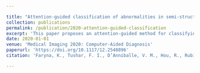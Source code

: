 ```yaml
---

title: "Attention-guided classification of abnormalities in semi-structured computed tomography reports"
collection: publications
permalink: /publication/2020-attention-guided-classification
excerpt: 'This paper proposes an attention-guided method for classifying abnormalities in CT reports.'
date: 2020-01-01
venue: 'Medical Imaging 2020: Computer-Aided Diagnosis'
paperurl: 'https://doi.org/10.1117/12.2548896'
citation: 'Faryna, K., Tushar, F. I., D’Anniballe, V. M., Hou, R., Rubin, G. D., Lo, J. Y. (2020). &quot;Attention-guided classification of abnormalities in semi-structured computed tomography reports.&quot; <i>Medical Imaging 2020: Computer-Aided Diagnosis</i>. Vol. 11314, pp. 397–403.'

---
```

